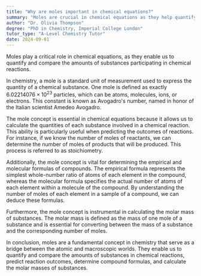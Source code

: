 ```yaml
---
title: "Why are moles important in chemical equations?"
summary: "Moles are crucial in chemical equations as they help quantify and compare the amounts of substances participating in reactions."
author: "Dr. Olivia Thompson"
degree: "PhD in Chemistry, Imperial College London"
tutor_type: "A-Level Chemistry Tutor"
date: 2024-09-01
---
```


Moles play a critical role in chemical equations, as they enable us to quantify and compare the amounts of substances participating in chemical reactions.

In chemistry, a mole is a standard unit of measurement used to express the quantity of a chemical substance. One mole is defined as exactly $6.02214076 \times 10^{23}$ particles, which can be atoms, molecules, ions, or electrons. This constant is known as Avogadro's number, named in honor of the Italian scientist Amedeo Avogadro.

The mole concept is essential in chemical equations because it allows us to calculate the quantities of each substance involved in a chemical reaction. This ability is particularly useful when predicting the outcomes of reactions. For instance, if we know the number of moles of reactants, we can determine the number of moles of products that will be produced. This process is referred to as stoichiometry.

Additionally, the mole concept is vital for determining the empirical and molecular formulas of compounds. The empirical formula represents the simplest whole-number ratio of atoms of each element in the compound, whereas the molecular formula specifies the actual number of atoms of each element within a molecule of the compound. By understanding the number of moles of each element in a sample of a compound, we can deduce these formulas.

Furthermore, the mole concept is instrumental in calculating the molar mass of substances. The molar mass is defined as the mass of one mole of a substance and is essential for converting between the mass of a substance and the corresponding number of moles.

In conclusion, moles are a fundamental concept in chemistry that serve as a bridge between the atomic and macroscopic worlds. They enable us to quantify and compare the amounts of substances in chemical reactions, predict reaction outcomes, determine compound formulas, and calculate the molar masses of substances.
    